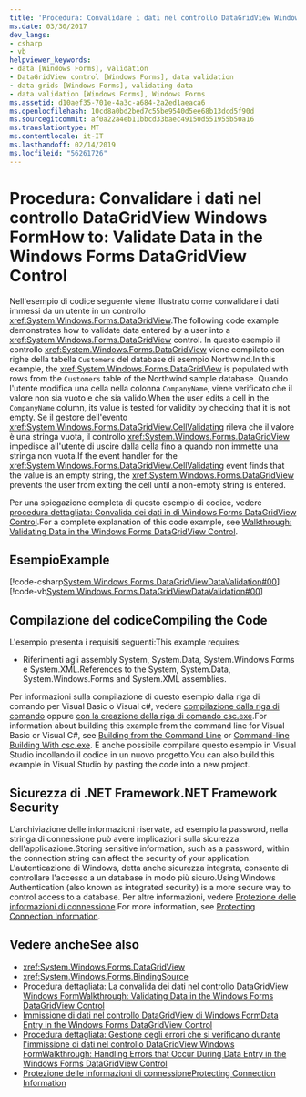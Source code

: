 ```yaml
---
title: 'Procedura: Convalidare i dati nel controllo DataGridView Windows Form'
ms.date: 03/30/2017
dev_langs:
- csharp
- vb
helpviewer_keywords:
- data [Windows Forms], validation
- DataGridView control [Windows Forms], data validation
- data grids [Windows Forms], validating data
- data validation [Windows Forms], Windows Forms
ms.assetid: d10aef35-701e-4a3c-a684-2a2ed1aeaca6
ms.openlocfilehash: 10cd8a0bd2bed7c55be9540d5ee68b13dcd5f90d
ms.sourcegitcommit: af0a22a4eb11bbcd33baec49150d551955b50a16
ms.translationtype: MT
ms.contentlocale: it-IT
ms.lasthandoff: 02/14/2019
ms.locfileid: "56261726"
---
```

# <a name="how-to-validate-data-in-the-windows-forms-datagridview-control"></a><span data-ttu-id="06172-102">Procedura: Convalidare i dati nel controllo DataGridView Windows Form</span><span class="sxs-lookup"><span data-stu-id="06172-102">How to: Validate Data in the Windows Forms DataGridView Control</span></span>
<span data-ttu-id="06172-103">Nell'esempio di codice seguente viene illustrato come convalidare i dati immessi da un utente in un controllo <xref:System.Windows.Forms.DataGridView>.</span><span class="sxs-lookup"><span data-stu-id="06172-103">The following code example demonstrates how to validate data entered by a user into a <xref:System.Windows.Forms.DataGridView> control.</span></span> <span data-ttu-id="06172-104">In questo esempio il controllo <xref:System.Windows.Forms.DataGridView> viene compilato con righe della tabella `Customers` del database di esempio Northwind.</span><span class="sxs-lookup"><span data-stu-id="06172-104">In this example, the <xref:System.Windows.Forms.DataGridView> is populated with rows from the `Customers` table of the Northwind sample database.</span></span> <span data-ttu-id="06172-105">Quando l'utente modifica una cella nella colonna `CompanyName`, viene verificato che il valore non sia vuoto e che sia valido.</span><span class="sxs-lookup"><span data-stu-id="06172-105">When the user edits a cell in the `CompanyName` column, its value is tested for validity by checking that it is not empty.</span></span> <span data-ttu-id="06172-106">Se il gestore dell'evento <xref:System.Windows.Forms.DataGridView.CellValidating> rileva che il valore è una stringa vuota, il controllo <xref:System.Windows.Forms.DataGridView> impedisce all'utente di uscire dalla cella fino a quando non immette una stringa non vuota.</span><span class="sxs-lookup"><span data-stu-id="06172-106">If the event handler for the <xref:System.Windows.Forms.DataGridView.CellValidating> event finds that the value is an empty string, the <xref:System.Windows.Forms.DataGridView> prevents the user from exiting the cell until a non-empty string is entered.</span></span>  
  
 <span data-ttu-id="06172-107">Per una spiegazione completa di questo esempio di codice, vedere [procedura dettagliata: Convalida dei dati in di Windows Forms DataGridView Control](../../../../docs/framework/winforms/controls/walkthrough-validating-data-in-the-windows-forms-datagridview-control.md).</span><span class="sxs-lookup"><span data-stu-id="06172-107">For a complete explanation of this code example, see [Walkthrough: Validating Data in the Windows Forms DataGridView Control](../../../../docs/framework/winforms/controls/walkthrough-validating-data-in-the-windows-forms-datagridview-control.md).</span></span>  
  
## <a name="example"></a><span data-ttu-id="06172-108">Esempio</span><span class="sxs-lookup"><span data-stu-id="06172-108">Example</span></span>  
 [!code-csharp[System.Windows.Forms.DataGridViewDataValidation#00](../../../../samples/snippets/csharp/VS_Snippets_Winforms/System.Windows.Forms.DataGridViewDataValidation/CS/datavalidation.cs#00)]
 [!code-vb[System.Windows.Forms.DataGridViewDataValidation#00](../../../../samples/snippets/visualbasic/VS_Snippets_Winforms/System.Windows.Forms.DataGridViewDataValidation/VB/datavalidation.vb#00)]  
  
## <a name="compiling-the-code"></a><span data-ttu-id="06172-109">Compilazione del codice</span><span class="sxs-lookup"><span data-stu-id="06172-109">Compiling the Code</span></span>  
 <span data-ttu-id="06172-110">L'esempio presenta i requisiti seguenti:</span><span class="sxs-lookup"><span data-stu-id="06172-110">This example requires:</span></span>  
  
-   <span data-ttu-id="06172-111">Riferimenti agli assembly System, System.Data, System.Windows.Forms e System.XML.</span><span class="sxs-lookup"><span data-stu-id="06172-111">References to the System, System.Data, System.Windows.Forms and System.XML assemblies.</span></span>  
  
 <span data-ttu-id="06172-112">Per informazioni sulla compilazione di questo esempio dalla riga di comando per Visual Basic o Visual c#, vedere [compilazione dalla riga di comando](../../../visual-basic/reference/command-line-compiler/building-from-the-command-line.md) oppure [con la creazione della riga di comando csc.exe](../../../csharp/language-reference/compiler-options/command-line-building-with-csc-exe.md).</span><span class="sxs-lookup"><span data-stu-id="06172-112">For information about building this example from the command line for Visual Basic or Visual C#, see [Building from the Command Line](../../../visual-basic/reference/command-line-compiler/building-from-the-command-line.md) or [Command-line Building With csc.exe](../../../csharp/language-reference/compiler-options/command-line-building-with-csc-exe.md).</span></span> <span data-ttu-id="06172-113">È anche possibile compilare questo esempio in Visual Studio incollando il codice in un nuovo progetto.</span><span class="sxs-lookup"><span data-stu-id="06172-113">You can also build this example in Visual Studio by pasting the code into a new project.</span></span>  
  
## <a name="net-framework-security"></a><span data-ttu-id="06172-114">Sicurezza di .NET Framework</span><span class="sxs-lookup"><span data-stu-id="06172-114">.NET Framework Security</span></span>  
 <span data-ttu-id="06172-115">L'archiviazione delle informazioni riservate, ad esempio la password, nella stringa di connessione può avere implicazioni sulla sicurezza dell'applicazione.</span><span class="sxs-lookup"><span data-stu-id="06172-115">Storing sensitive information, such as a password, within the connection string can affect the security of your application.</span></span> <span data-ttu-id="06172-116">L'autenticazione di Windows, detta anche sicurezza integrata, consente di controllare l'accesso a un database in modo più sicuro.</span><span class="sxs-lookup"><span data-stu-id="06172-116">Using Windows Authentication (also known as integrated security) is a more secure way to control access to a database.</span></span> <span data-ttu-id="06172-117">Per altre informazioni, vedere [Protezione delle informazioni di connessione](../../../../docs/framework/data/adonet/protecting-connection-information.md).</span><span class="sxs-lookup"><span data-stu-id="06172-117">For more information, see [Protecting Connection Information](../../../../docs/framework/data/adonet/protecting-connection-information.md).</span></span>  
  
## <a name="see-also"></a><span data-ttu-id="06172-118">Vedere anche</span><span class="sxs-lookup"><span data-stu-id="06172-118">See also</span></span>
- <xref:System.Windows.Forms.DataGridView>
- <xref:System.Windows.Forms.BindingSource>
- [<span data-ttu-id="06172-119">Procedura dettagliata: La convalida dei dati nel controllo DataGridView Windows Form</span><span class="sxs-lookup"><span data-stu-id="06172-119">Walkthrough: Validating Data in the Windows Forms DataGridView Control</span></span>](../../../../docs/framework/winforms/controls/walkthrough-validating-data-in-the-windows-forms-datagridview-control.md)
- [<span data-ttu-id="06172-120">Immissione di dati nel controllo DataGridView di Windows Form</span><span class="sxs-lookup"><span data-stu-id="06172-120">Data Entry in the Windows Forms DataGridView Control</span></span>](../../../../docs/framework/winforms/controls/data-entry-in-the-windows-forms-datagridview-control.md)
- [<span data-ttu-id="06172-121">Procedura dettagliata: Gestione degli errori che si verificano durante l'immissione di dati nel controllo DataGridView Windows Form</span><span class="sxs-lookup"><span data-stu-id="06172-121">Walkthrough: Handling Errors that Occur During Data Entry in the Windows Forms DataGridView Control</span></span>](../../../../docs/framework/winforms/controls/handling-errors-that-occur-during-data-entry-in-the-datagrid.md)
- [<span data-ttu-id="06172-122">Protezione delle informazioni di connessione</span><span class="sxs-lookup"><span data-stu-id="06172-122">Protecting Connection Information</span></span>](../../../../docs/framework/data/adonet/protecting-connection-information.md)
